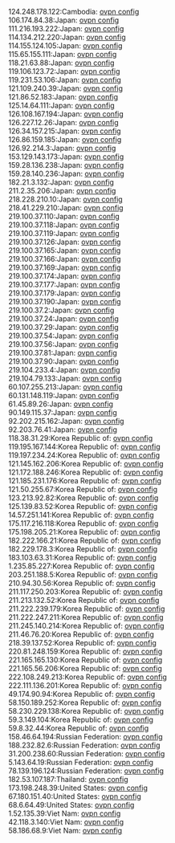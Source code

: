 124.248.178.122:Cambodia: [ovpn config](vpn/124_248_178_122.ovpn)  
106.174.84.38:Japan: [ovpn config](vpn/106_174_84_38.ovpn)  
111.216.193.222:Japan: [ovpn config](vpn/111_216_193_222.ovpn)  
114.134.212.220:Japan: [ovpn config](vpn/114_134_212_220.ovpn)  
114.155.124.105:Japan: [ovpn config](vpn/114_155_124_105.ovpn)  
115.65.155.111:Japan: [ovpn config](vpn/115_65_155_111.ovpn)  
118.21.63.88:Japan: [ovpn config](vpn/118_21_63_88.ovpn)  
119.106.123.72:Japan: [ovpn config](vpn/119_106_123_72.ovpn)  
119.231.53.106:Japan: [ovpn config](vpn/119_231_53_106.ovpn)  
121.109.240.39:Japan: [ovpn config](vpn/121_109_240_39.ovpn)  
121.86.52.183:Japan: [ovpn config](vpn/121_86_52_183.ovpn)  
125.14.64.111:Japan: [ovpn config](vpn/125_14_64_111.ovpn)  
126.108.167.194:Japan: [ovpn config](vpn/126_108_167_194.ovpn)  
126.227.12.26:Japan: [ovpn config](vpn/126_227_12_26.ovpn)  
126.34.157.215:Japan: [ovpn config](vpn/126_34_157_215.ovpn)  
126.86.159.185:Japan: [ovpn config](vpn/126_86_159_185.ovpn)  
126.92.214.3:Japan: [ovpn config](vpn/126_92_214_3.ovpn)  
153.129.143.173:Japan: [ovpn config](vpn/153_129_143_173.ovpn)  
159.28.136.238:Japan: [ovpn config](vpn/159_28_136_238.ovpn)  
159.28.140.236:Japan: [ovpn config](vpn/159_28_140_236.ovpn)  
182.21.3.132:Japan: [ovpn config](vpn/182_21_3_132.ovpn)  
211.2.35.206:Japan: [ovpn config](vpn/211_2_35_206.ovpn)  
218.228.210.10:Japan: [ovpn config](vpn/218_228_210_10.ovpn)  
218.41.229.210:Japan: [ovpn config](vpn/218_41_229_210.ovpn)  
219.100.37.110:Japan: [ovpn config](vpn/219_100_37_110.ovpn)  
219.100.37.118:Japan: [ovpn config](vpn/219_100_37_118.ovpn)  
219.100.37.119:Japan: [ovpn config](vpn/219_100_37_119.ovpn)  
219.100.37.126:Japan: [ovpn config](vpn/219_100_37_126.ovpn)  
219.100.37.165:Japan: [ovpn config](vpn/219_100_37_165.ovpn)  
219.100.37.166:Japan: [ovpn config](vpn/219_100_37_166.ovpn)  
219.100.37.169:Japan: [ovpn config](vpn/219_100_37_169.ovpn)  
219.100.37.174:Japan: [ovpn config](vpn/219_100_37_174.ovpn)  
219.100.37.177:Japan: [ovpn config](vpn/219_100_37_177.ovpn)  
219.100.37.179:Japan: [ovpn config](vpn/219_100_37_179.ovpn)  
219.100.37.190:Japan: [ovpn config](vpn/219_100_37_190.ovpn)  
219.100.37.2:Japan: [ovpn config](vpn/219_100_37_2.ovpn)  
219.100.37.24:Japan: [ovpn config](vpn/219_100_37_24.ovpn)  
219.100.37.29:Japan: [ovpn config](vpn/219_100_37_29.ovpn)  
219.100.37.54:Japan: [ovpn config](vpn/219_100_37_54.ovpn)  
219.100.37.56:Japan: [ovpn config](vpn/219_100_37_56.ovpn)  
219.100.37.81:Japan: [ovpn config](vpn/219_100_37_81.ovpn)  
219.100.37.90:Japan: [ovpn config](vpn/219_100_37_90.ovpn)  
219.104.233.4:Japan: [ovpn config](vpn/219_104_233_4.ovpn)  
219.104.79.133:Japan: [ovpn config](vpn/219_104_79_133.ovpn)  
60.107.255.213:Japan: [ovpn config](vpn/60_107_255_213.ovpn)  
60.131.148.119:Japan: [ovpn config](vpn/60_131_148_119.ovpn)  
61.45.89.26:Japan: [ovpn config](vpn/61_45_89_26.ovpn)  
90.149.115.37:Japan: [ovpn config](vpn/90_149_115_37.ovpn)  
92.202.215.162:Japan: [ovpn config](vpn/92_202_215_162.ovpn)  
92.203.76.41:Japan: [ovpn config](vpn/92_203_76_41.ovpn)  
118.38.31.29:Korea Republic of: [ovpn config](vpn/118_38_31_29.ovpn)  
119.195.167.144:Korea Republic of: [ovpn config](vpn/119_195_167_144.ovpn)  
119.197.234.24:Korea Republic of: [ovpn config](vpn/119_197_234_24.ovpn)  
121.145.162.206:Korea Republic of: [ovpn config](vpn/121_145_162_206.ovpn)  
121.172.188.246:Korea Republic of: [ovpn config](vpn/121_172_188_246.ovpn)  
121.185.231.176:Korea Republic of: [ovpn config](vpn/121_185_231_176.ovpn)  
121.50.255.67:Korea Republic of: [ovpn config](vpn/121_50_255_67.ovpn)  
123.213.92.82:Korea Republic of: [ovpn config](vpn/123_213_92_82.ovpn)  
125.139.83.52:Korea Republic of: [ovpn config](vpn/125_139_83_52.ovpn)  
14.57.251.141:Korea Republic of: [ovpn config](vpn/14_57_251_141.ovpn)  
175.117.216.118:Korea Republic of: [ovpn config](vpn/175_117_216_118.ovpn)  
175.198.205.21:Korea Republic of: [ovpn config](vpn/175_198_205_21.ovpn)  
182.222.166.21:Korea Republic of: [ovpn config](vpn/182_222_166_21.ovpn)  
182.229.178.3:Korea Republic of: [ovpn config](vpn/182_229_178_3.ovpn)  
183.103.63.31:Korea Republic of: [ovpn config](vpn/183_103_63_31.ovpn)  
1.235.85.227:Korea Republic of: [ovpn config](vpn/1_235_85_227.ovpn)  
203.251.188.5:Korea Republic of: [ovpn config](vpn/203_251_188_5.ovpn)  
210.94.30.56:Korea Republic of: [ovpn config](vpn/210_94_30_56.ovpn)  
211.117.250.203:Korea Republic of: [ovpn config](vpn/211_117_250_203.ovpn)  
211.213.132.52:Korea Republic of: [ovpn config](vpn/211_213_132_52.ovpn)  
211.222.239.179:Korea Republic of: [ovpn config](vpn/211_222_239_179.ovpn)  
211.222.247.211:Korea Republic of: [ovpn config](vpn/211_222_247_211.ovpn)  
211.245.140.214:Korea Republic of: [ovpn config](vpn/211_245_140_214.ovpn)  
211.46.76.20:Korea Republic of: [ovpn config](vpn/211_46_76_20.ovpn)  
218.39.137.52:Korea Republic of: [ovpn config](vpn/218_39_137_52.ovpn)  
220.81.248.159:Korea Republic of: [ovpn config](vpn/220_81_248_159.ovpn)  
221.165.165.130:Korea Republic of: [ovpn config](vpn/221_165_165_130.ovpn)  
221.165.56.206:Korea Republic of: [ovpn config](vpn/221_165_56_206.ovpn)  
222.108.249.213:Korea Republic of: [ovpn config](vpn/222_108_249_213.ovpn)  
222.111.136.201:Korea Republic of: [ovpn config](vpn/222_111_136_201.ovpn)  
49.174.90.94:Korea Republic of: [ovpn config](vpn/49_174_90_94.ovpn)  
58.150.189.252:Korea Republic of: [ovpn config](vpn/58_150_189_252.ovpn)  
58.230.229.138:Korea Republic of: [ovpn config](vpn/58_230_229_138.ovpn)  
59.3.149.104:Korea Republic of: [ovpn config](vpn/59_3_149_104.ovpn)  
59.8.32.44:Korea Republic of: [ovpn config](vpn/59_8_32_44.ovpn)  
158.46.64.194:Russian Federation: [ovpn config](vpn/158_46_64_194.ovpn)  
188.232.82.6:Russian Federation: [ovpn config](vpn/188_232_82_6.ovpn)  
31.200.238.60:Russian Federation: [ovpn config](vpn/31_200_238_60.ovpn)  
5.143.64.19:Russian Federation: [ovpn config](vpn/5_143_64_19.ovpn)  
78.139.196.124:Russian Federation: [ovpn config](vpn/78_139_196_124.ovpn)  
182.53.107.187:Thailand: [ovpn config](vpn/182_53_107_187.ovpn)  
173.198.248.39:United States: [ovpn config](vpn/173_198_248_39.ovpn)  
67.180.151.40:United States: [ovpn config](vpn/67_180_151_40.ovpn)  
68.6.64.49:United States: [ovpn config](vpn/68_6_64_49.ovpn)  
1.52.135.39:Viet Nam: [ovpn config](vpn/1_52_135_39.ovpn)  
42.118.3.140:Viet Nam: [ovpn config](vpn/42_118_3_140.ovpn)  
58.186.68.9:Viet Nam: [ovpn config](vpn/58_186_68_9.ovpn)  
